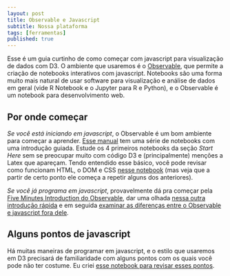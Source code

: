 ```yaml
---
layout: post
title: Observable e Javascript
subtitle: Nossa plataforma
tags: [ferramentas]
published: true
---
```


Esse é um guia curtinho de como começar com javascript para visualização de dados com D3. O ambiente que usaremos é o [Observable](https://observablehq.com/), que permite a criação de notebooks interativos com javascript. Notebooks são uma forma muito mais natural de usar software para visualização e análise de dados em geral (vide R Notebook e o Jupyter para R e Python), e o Observable é um notebook para desenvolvimento web.

## Por onde começar

*Se você está iniciando em javascript*, o Observable é um bom ambiente para começar a aprender. [Esse manual](https://observablehq.com/@observablehq/user-manual?collection=@observablehq/introduction) tem uma série de notebooks com uma introdução guiada. Estude os 4 primeiros notebooks da seção *Start Here* sem se preocupar muito com código D3 e (principalmente) menções a Latex que apareçam. Tendo entendido esse básico, você pode revisar como funcionam HTML, o DOM e CSS [nesse notebook](https://observablehq.com/@jdev42092/week-1a-introduction-to-html-css-and-javascript) (mas veja que a partir de certo ponto ele começa a repetir alguns dos anteriores).

*Se você já programa em javascript*, provavelmente dá pra começar pela [Five Minutes Introduction do Observable](https://observablehq.com/@observablehq/five-minute-introduction), dar uma olhada [nessa outra introdução rápida](https://observablehq.com/@observablehq/introduction-to-code?collection=@observablehq/introduction) e em seguida [examinar as diferenças entre o Observable e javascript fora dele](https://observablehq.com/@observablehq/observables-not-javascript).

## Alguns pontos de javascript

Há muitas maneiras de programar em javascript, e o estilo que usaremos em D3 precisará de familiaridade com alguns pontos com os quais você pode não ter costume. Eu criei [esse notebook para revisar esses pontos](https://observablehq.com/@nazareno/dicas-sobre-javascript-para-d3).
